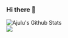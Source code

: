 ### Hi there 👋
![Ajulu's Github Stats](https://github-readme-stats.vercel.app/api?username=hakimmaaouia&show_icons=true&theme=radical)
<br>
<a  href="https://github.com/anuraghazra/github-readme-stats">
  <img align="center" src="https://github-readme-stats.anuraghazra1.vercel.app/api/top-langs/?username=hakimmaaouia&layout=compact&theme=radical" />
</a>
<!-- ![Ajulus's Github Stats](https://github-readme-stats.vercel.app/api?username=stephenajulu&show_icons=true&title_color=fff&icon_color=79ff97&text_color=9f9f9f&bg_color=151515) -->
<!--
**hakimmaaouia/hakimmaaouia** is a ✨ _special_ ✨ repository because its `README.md` (this file) appears on your GitHub profile.

Here are some ideas to get you started:

- 🔭 I’m currently working on ...
- 🌱 I’m currently learning ...
- 👯 I’m looking to collaborate on ...
- 🤔 I’m looking for help with ...
- 💬 Ask me about ...
- 📫 How to reach me: ...
- 😄 Pronouns: ...
- ⚡ Fun fact: ...
-->
